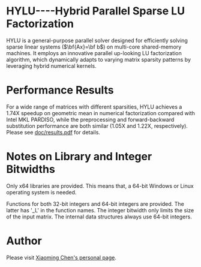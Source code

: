 HYLU----Hybrid Parallel Sparse LU Factorization
=========
HYLU is a general-purpose parallel solver designed for efficiently solving sparse linear systems ($\bf{Ax}=\bf b$) on multi-core shared-memory machines. It employs an innovative parallel up-looking LU factorization algorithm, which dynamically adapts to varying matrix sparsity patterns by leveraging hybrid numerical kernels.

Performance Results
============
For a wide range of matrices with different sparsities, HYLU achieves a 1.74X speedup on geometric mean in numerical factorization compared with Intel MKL PARDISO, while the preprocessing and forward-backward substitution performance are both similar (1.05X and 1.22X, respectively). Please see [doc/results.pdf](https://github.com/chenxm1986/hylu/blob/main/doc/results.pdf) for details.

Notes on Library and Integer Bitwidths
============
Only x64 libraries are provided. This means that, a 64-bit Windows or Linux operating system is needed.

Functions for both 32-bit integers and 64-bit integers are provided. The latter has '_L' in the function names. The integer bitwidth only limits the size of the input matrix. The internal data structures always use 64-bit integers.

Author
============
Please visit [Xiaoming Chen's personal page](http://people.ucas.edu.cn/~chenxm).